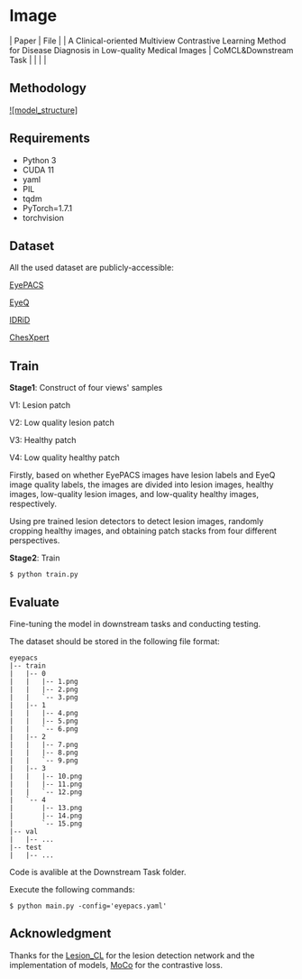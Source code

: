 # Image

| Paper | File |
| A Clinical-oriented Multiview Contrastive Learning Method for Disease Diagnosis in Low-quality Medical Images | CoMCL&Downstream Task |
| | |

## **Methodology**

[![model_structure]](https://github.com/IntelliDAL/Image/blob/main/images/model3.jpg)

## Requirements

- Python 3
- CUDA 11
- yaml
- PIL
- tqdm
- PyTorch=1.7.1
- torchvision

## Dataset

All the used dataset are publicly-accessible:

[EyePACS](https://www.kaggle.com/c/diabetic-retinopathy-detection/data)

[EyeQ](https://github.com/HzFu/EyeQ_enhancement)

[IDRiD](https://idrid.grand-challenge.org/)

[ChesXpert](https://nihcc.app.box.com/v/ChestXray-NIHCC)

## Train

**Stage1**: Construct of four views' samples

V1:  Lesion patch

V2: Low quality lesion patch

V3: Healthy patch

V4: Low quality healthy patch  

Firstly, based on whether EyePACS images have lesion labels and EyeQ image quality labels, the images are divided into lesion images, healthy images, low-quality lesion images, and low-quality healthy images, respectively.

Using pre trained lesion detectors to detect lesion images, randomly cropping healthy images, and obtaining patch stacks from four different perspectives.



**Stage2**: Train

```
$ python train.py
```



## Evaluate

Fine-tuning the model in downstream tasks and conducting testing.

The dataset should be stored in the following file format:

```
eyepacs
|-- train
|   |-- 0
|   |   |-- 1.png
|   |   |-- 2.png
|   |   `-- 3.png
|   |-- 1
|   |   |-- 4.png
|   |   |-- 5.png
|   |   `-- 6.png
|   |-- 2
|   |   |-- 7.png
|   |   |-- 8.png
|   |   `-- 9.png
|   |-- 3
|   |   |-- 10.png
|   |   |-- 11.png
|   |   `-- 12.png
|   `-- 4
|       |-- 13.png
|       |-- 14.png
|       `-- 15.png
|-- val
|   |-- ...
|-- test
|   |-- ...
```

Code is avalible at the Downstream Task folder.

Execute the following commands:

```
$ python main.py -config='eyepacs.yaml'
```



## Acknowledgment

Thanks for the [Lesion_CL](https://github.com/YijinHuang/Lesion-based-Contrastive-Learning) for the lesion detection network and the implementation of models, [MoCo](https://github.com/facebookresearch/moco) for the contrastive loss.